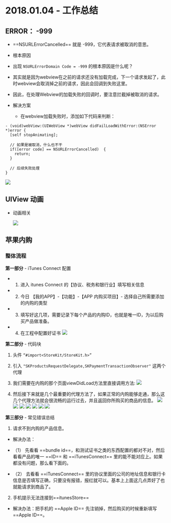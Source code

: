 # 2018.01.04 - 工作总结
## ERROR： -999
- ==NSURLErrorCancelled== 就是 -999，它代表请求被取消的意思。
 - 根本原因

 - 出现 `NSURLErrorDomain Code = -999` 的根本原因是什么呢？

 - 其实就是因为webview在之前的请求还没有加载完成，下一个请求发起了，此时webview会取消掉之前的请求，因此会回调到失败这里。

 - 因此，在处理Webview的加载失败的回调时，要注意拦截掉被取消的请求。

- 解决方案
  - 在webview加载失败时，添加如下代码来判断：

```
- (void)webView:(UIWebView *)webView didFailLoadWithError:(NSError *)error {
  [self stopAnimating];
  
  // 如果是被取消，什么也不干
  if([error code] == NSURLErrorCancelled)  {
    return;
  }
  
  // 后续失败处理
}
```
![](media/15150286267119/15150301044047.jpg)


## UIView 动画
- 动画相关

    ![](media/15150286267119/15150302698343.jpg)

## 苹果内购
### 整体流程
**第一部分** - iTunes Connect 配置

- 1. 进入 itunes Connect 的【协议、税务和银行业】填写相关信息

- 2. 今日 【我的APP】-【功能】-【APP 内购买项目】- 选择自己所需要添加的内购的类型

- 3. 填写好这几项，需要记录下每个产品的内购ID，也就是唯一ID，为以后购买产品做准备。

- 4. 在工程中配置好证书
    ![](media/15150286267119/15150487411740.png)

**第二部分** - 代码块

1. 头件 `“#import<StoreKit/StoreKit.h>”`

2. 引入 `"SKProductsRequestDelegate,SKPaymentTransactionObserver"` 这两个代理

3. 我们需要在内购的那个页面viewDidLoad方法里直接调用方法:
    ![](media/15150286267119/15150489140069.png)


4. 然后接下来就是几个最重要的代理方法了，如果正常的内购能够走通，那么这几个代理方法就会很流畅的运行过去，并且返回你所购买的商品的信息。
    ![](media/15150286267119/15150490079783.png)   
    ![](media/15150286267119/15150490783374.png)
    ![](media/15150286267119/15150490836294.png)
    ![](media/15150286267119/15150490908444.png)
    ![](media/15150286267119/15150490959281.png)
    ![](media/15150286267119/15150491018020.png)
    ![](media/15150286267119/15150491070504.png)

**第三部分** - 常见错误总结

1. 请求不到内购的产品信息。

 - 解决办法：
  - （1） 先看看 ==bundle id==，和测试证书之类的东西配置的都对不对，然后看看产品的唯一 ==ID== 和 ==iTunesConnect== 里的能不能对应上。如果都没有问题，那么看下面的。

  - （2） 去看看 ==iTunesConnect== 里的协议里面的公司的地址信息和银行卡信息是否填写正确，只要没有报错，报红就可以。基本上上面这几点弄好了也就能请求到商品了。

2. 手机提示无法连接到==itunesStore==
 - 解决办法：把手机的 ==Apple ID== 先注销掉，然后购买的时候重新填写 ==Apple ID==。




